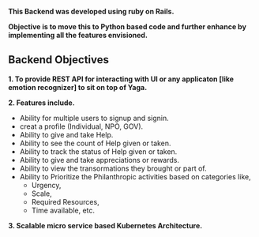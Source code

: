 **This Backend was developed using ruby on Rails.**

**Objective is to move this to Python based code and further enhance by implementing all the features envisioned.**


## Backend Objectives

**1. To provide REST API for interacting with UI or any applicaton [like emotion recognizer] to sit on top of Yaga.**

**2. Features include.**

   - Ability for multiple users to signup and signin.
   - creat a profile (Individual, NPO, GOV).
   - Ability to give and take Help.
   - Ability to see the count of Help given or taken.
   - Ability to track the status of Help given or taken.
   - Ability to give and take appreciations or rewards.
   - Ability to view the transormations they brought or part of.
   - Ability to Prioritize the Philanthropic activities based on categories like,
     - Urgency, 
     - Scale, 
     - Required Resources, 
     - Time available, etc. 
       
**3. Scalable micro service based Kubernetes Architecture.**






